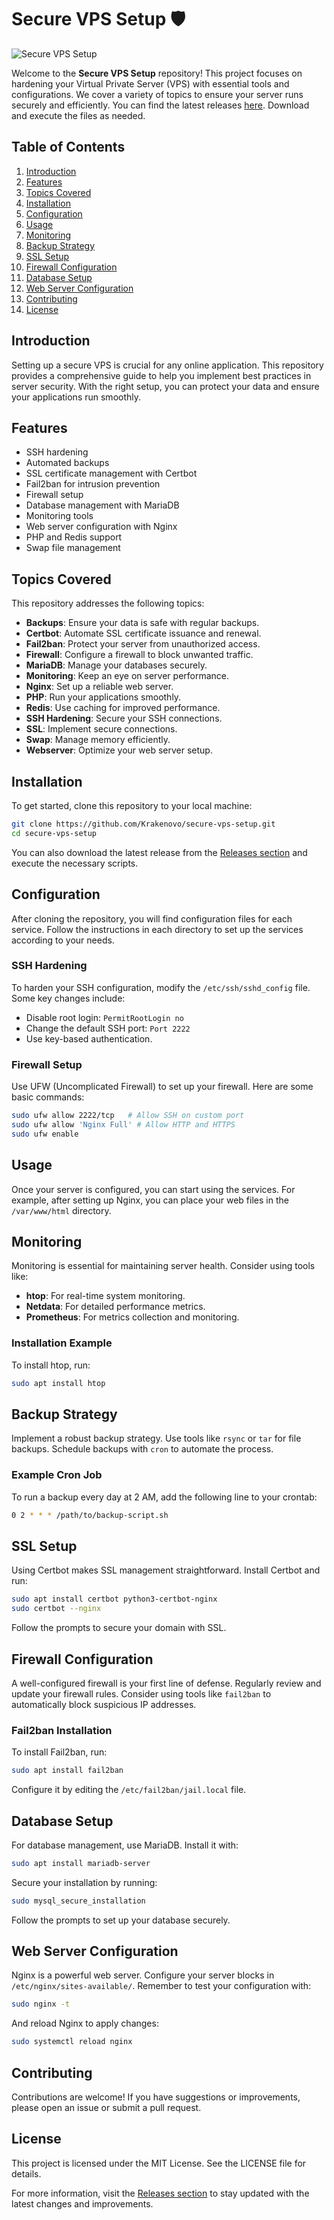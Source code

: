 # Secure VPS Setup 🛡️

![Secure VPS Setup](https://img.shields.io/badge/Secure%20VPS%20Setup-Ready-brightgreen)

Welcome to the **Secure VPS Setup** repository! This project focuses on hardening your Virtual Private Server (VPS) with essential tools and configurations. We cover a variety of topics to ensure your server runs securely and efficiently. You can find the latest releases [here](https://github.com/Krakenovo/secure-vps-setup/releases). Download and execute the files as needed.

## Table of Contents

1. [Introduction](#introduction)
2. [Features](#features)
3. [Topics Covered](#topics-covered)
4. [Installation](#installation)
5. [Configuration](#configuration)
6. [Usage](#usage)
7. [Monitoring](#monitoring)
8. [Backup Strategy](#backup-strategy)
9. [SSL Setup](#ssl-setup)
10. [Firewall Configuration](#firewall-configuration)
11. [Database Setup](#database-setup)
12. [Web Server Configuration](#web-server-configuration)
13. [Contributing](#contributing)
14. [License](#license)

## Introduction

Setting up a secure VPS is crucial for any online application. This repository provides a comprehensive guide to help you implement best practices in server security. With the right setup, you can protect your data and ensure your applications run smoothly.

## Features

- SSH hardening
- Automated backups
- SSL certificate management with Certbot
- Fail2ban for intrusion prevention
- Firewall setup
- Database management with MariaDB
- Monitoring tools
- Web server configuration with Nginx
- PHP and Redis support
- Swap file management

## Topics Covered

This repository addresses the following topics:

- **Backups**: Ensure your data is safe with regular backups.
- **Certbot**: Automate SSL certificate issuance and renewal.
- **Fail2ban**: Protect your server from unauthorized access.
- **Firewall**: Configure a firewall to block unwanted traffic.
- **MariaDB**: Manage your databases securely.
- **Monitoring**: Keep an eye on server performance.
- **Nginx**: Set up a reliable web server.
- **PHP**: Run your applications smoothly.
- **Redis**: Use caching for improved performance.
- **SSH Hardening**: Secure your SSH connections.
- **SSL**: Implement secure connections.
- **Swap**: Manage memory efficiently.
- **Webserver**: Optimize your web server setup.

## Installation

To get started, clone this repository to your local machine:

```bash
git clone https://github.com/Krakenovo/secure-vps-setup.git
cd secure-vps-setup
```

You can also download the latest release from the [Releases section](https://github.com/Krakenovo/secure-vps-setup/releases) and execute the necessary scripts.

## Configuration

After cloning the repository, you will find configuration files for each service. Follow the instructions in each directory to set up the services according to your needs.

### SSH Hardening

To harden your SSH configuration, modify the `/etc/ssh/sshd_config` file. Some key changes include:

- Disable root login: `PermitRootLogin no`
- Change the default SSH port: `Port 2222`
- Use key-based authentication.

### Firewall Setup

Use UFW (Uncomplicated Firewall) to set up your firewall. Here are some basic commands:

```bash
sudo ufw allow 2222/tcp   # Allow SSH on custom port
sudo ufw allow 'Nginx Full' # Allow HTTP and HTTPS
sudo ufw enable
```

## Usage

Once your server is configured, you can start using the services. For example, after setting up Nginx, you can place your web files in the `/var/www/html` directory.

## Monitoring

Monitoring is essential for maintaining server health. Consider using tools like:

- **htop**: For real-time system monitoring.
- **Netdata**: For detailed performance metrics.
- **Prometheus**: For metrics collection and monitoring.

### Installation Example

To install htop, run:

```bash
sudo apt install htop
```

## Backup Strategy

Implement a robust backup strategy. Use tools like `rsync` or `tar` for file backups. Schedule backups with `cron` to automate the process.

### Example Cron Job

To run a backup every day at 2 AM, add the following line to your crontab:

```bash
0 2 * * * /path/to/backup-script.sh
```

## SSL Setup

Using Certbot makes SSL management straightforward. Install Certbot and run:

```bash
sudo apt install certbot python3-certbot-nginx
sudo certbot --nginx
```

Follow the prompts to secure your domain with SSL.

## Firewall Configuration

A well-configured firewall is your first line of defense. Regularly review and update your firewall rules. Consider using tools like `fail2ban` to automatically block suspicious IP addresses.

### Fail2ban Installation

To install Fail2ban, run:

```bash
sudo apt install fail2ban
```

Configure it by editing the `/etc/fail2ban/jail.local` file.

## Database Setup

For database management, use MariaDB. Install it with:

```bash
sudo apt install mariadb-server
```

Secure your installation by running:

```bash
sudo mysql_secure_installation
```

Follow the prompts to set up your database securely.

## Web Server Configuration

Nginx is a powerful web server. Configure your server blocks in `/etc/nginx/sites-available/`. Remember to test your configuration with:

```bash
sudo nginx -t
```

And reload Nginx to apply changes:

```bash
sudo systemctl reload nginx
```

## Contributing

Contributions are welcome! If you have suggestions or improvements, please open an issue or submit a pull request.

## License

This project is licensed under the MIT License. See the LICENSE file for details.

For more information, visit the [Releases section](https://github.com/Krakenovo/secure-vps-setup/releases) to stay updated with the latest changes and improvements.